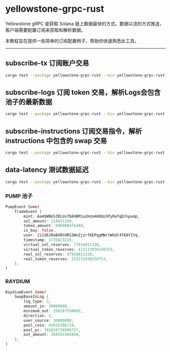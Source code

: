 # yellowstone-grpc-rust

Yellowstone gRPC 是获取 Solana 链上数据最快的方式。数据以流的方式推送，客户端需要配置订阅来获取和解析数据。

本教程旨在提供一些简单的订阅配置例子，帮助你快速熟悉此工具。

---

## subscribe-tx 订阅账户交易

``` bash
cargo test --package yellowstone-grpc-rust --bin yellowstone-grpc-rust -- subscribe_tx::subscribe_tx_tests::test_subscribe_tx --exact --show-output
```

## subscribe-logs 订阅 token 交易，解析Logs会包含池子的最新数据

``` bash
cargo test --package yellowstone-grpc-rust --bin yellowstone-grpc-rust -- subscribe_logs::subscribe_logs_tests --show-output
```

## subscribe-instructions 订阅交易指令，解析 instructions 中包含的 swap 交易

``` bash
cargo test --package yellowstone-grpc-rust --bin yellowstone-grpc-rust -- subscribe_logs::subscribe_instructions_tests --show-output
```

## data-latency 测试数据延迟

```bash
cargo test --package yellowstone-grpc-rust --bin yellowstone-grpc-rust -- data_latency_tests::test_data_latency --show-output
```


### PUMP 池子

``` rust
PumpEvent Some(
    TradeEvent {
        mint: Aa4QWNkS3RLUv7DA9BM1a2Hzm4HDQo5PyRefqDJnpump,
        sol_amount: 114631249,
        token_amount: 606908476440,
        is_buy: false,
        user: 2i1S6JReBVBtHRS3WnZjzrf6EPqgMWrtWkUC4T68Y1Yq,
        timestamp: 1735823228,
        virtual_sol_reserves: 77916811328,
        virtual_token_reserves: 413132930150753,
        real_sol_reserves: 47916811328,
        real_token_reserves: 133232930150753,
    },
)
```

### RAYDIUM

``` rust
RaydiumEvent Some(
    SwapBaseInLog {
        log_type: 3,
        amount_in: 30000000,
        minimum_out: 258187550602,
        direction: 2,
        user_source: 30000000,
        pool_coin: 43626306718,
        pool_pc: 391838738896727,
        out_amount: 268593366858,
    },
)
```
